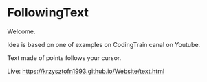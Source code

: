# FollowingText

Welcome.

Idea is based on one of examples on CodingTrain canal on Youtube.

Text made of points follows your cursor.

Live: https://krzysztofn1993.github.io/Website/text.html
